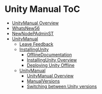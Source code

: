 Unity Manual ToC
================
 - [UnityManual Overview](UnityManual.md)
 - [WhatsNew56](WhatsNew56.md)
 - [NewNodePAdminST](NewNodePAdminST.md)
 - [UnityManual]()
	 - [Leave Feedback](LeaveFeedback.md)
	 - [InstallingUnity]()
		 - [OfflineDocumentation](OfflineDocumentation.md)
		 - [InstallingUnity Overview](InstallingUnity.md)
		 - [Deploying Unity Offline](DeployingUnityOffline.md)
	 - [UnityManual]()
		 - [UnityManual Overview](UnityManual_1.md)
		 - [ManualVersions](ManualVersions.md)
		 - [Switching between Unity versions](SwitchingDocumentationVersions.md)

